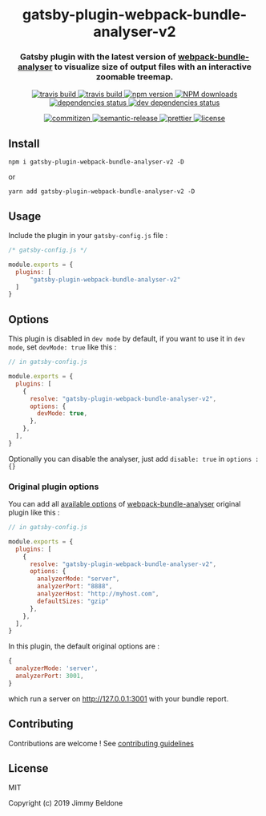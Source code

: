 <h1 align="center" style="border-bottom: none;">gatsby-plugin-webpack-bundle-analyser-v2</h1>
<h3 align="center">Gatsby plugin with the latest version of <a href="https://github.com/webpack-contrib/webpack-bundle-analyzer">webpack-bundle-analyser</a> to visualize size of output files with an interactive zoomable treemap.</h3>

<p align="center">
    <a href="https://github.com/JimmyBeldone/gatsby-plugin-webpack-bundle-analyser-v2">
        <img alt="travis build" src="https://github.com/JimmyBeldone/gatsby-plugin-webpack-bundle-analyser-v2/workflows/TESTING/badge.svg">
    </a>
    <a href="https://github.com/JimmyBeldone/gatsby-plugin-webpack-bundle-analyser-v2">
        <img alt="travis build" src="https://github.com/JimmyBeldone/gatsby-plugin-webpack-bundle-analyser-v2/workflows/PUBLISH/badge.svg">
    </a>
    <a href="https://www.npmjs.com/package/gatsby-plugin-webpack-bundle-analyser-v2">
        <img alt="npm version" src="https://badgen.net/npm/v/gatsby-plugin-webpack-bundle-analyser-v2">
    </a>
    <a href="http://npm-stat.com/charts.html?package=gatsby-plugin-webpack-bundle-analyser-v2">
        <img src="https://img.shields.io/npm/dm/gatsby-plugin-webpack-bundle-analyser-v2.svg" alt="NPM downloads">
    </a>
    <a href="#badge">
        <img alt="dependencies status" src="https://badgen.net/david/dep/JimmyBeldone/gatsby-plugin-webpack-bundle-analyser-v2">
    </a>
    <a href="#badge">
        <img alt="dev dependencies status" src="https://badgen.net/david/dev/JimmyBeldone/gatsby-plugin-webpack-bundle-analyser-v2">
    </a>
</p>
<p align="center">
    <a href="http://commitizen.github.io/cz-cli/">
        <img alt="commitizen" src="https://img.shields.io/badge/commitizen-friendly-brightgreen.svg">
    </a>
    <a href="https://github.com/semantic-release/semantic-release">
        <img alt="semantic-release" src="https://img.shields.io/badge/%20%20%F0%9F%93%A6%F0%9F%9A%80-semantic--release-e10079.svg">
    </a>
    <a href="https://github.com/prettier/prettier">
        <img alt="prettier" src="https://img.shields.io/badge/styled_with-prettier-ff69b4.svg">
    </a>
    <a href="https://github.com/JimmyBeldone/gatsby-plugin-webpack-bundle-analyser-v2/blob/master/LICENSE">
        <img alt="license" src="https://badgen.net/github/license/JimmyBeldone/gatsby-plugin-webpack-bundle-analyser-v2">
    </a>
</p>

## Install

`npm i gatsby-plugin-webpack-bundle-analyser-v2 -D`

or

`yarn add gatsby-plugin-webpack-bundle-analyser-v2 -D`

## Usage

Include the plugin in your `gatsby-config.js` file :

```javascript
/* gatsby-config.js */

module.exports = {
  plugins: [
      "gatsby-plugin-webpack-bundle-analyser-v2"
  ]
}
```

## Options

This plugin is disabled in `dev mode` by default, if you want to use it in `dev mode`,
set `devMode: true` like this :

```javascript
// in gatsby-config.js

module.exports = {
  plugins: [
    {
      resolve: "gatsby-plugin-webpack-bundle-analyser-v2",
      options: {
        devMode: true,
      },
    },
  ],
}
```

Optionally you can disable the analyser, just add `disable: true` in `options : {}`


### Original plugin options

You can add all [available options](https://github.com/webpack-contrib/webpack-bundle-analyzer#options-for-plugin) of [webpack-bundle-analyser](https://github.com/webpack-contrib/webpack-bundle-analyzer) original plugin like this :

```javascript
// in gatsby-config.js

module.exports = {
  plugins: [
    {
      resolve: "gatsby-plugin-webpack-bundle-analyser-v2",
      options: {
        analyzerMode: "server",
        analyzerPort: "8888",
        analyzerHost: "http://myhost.com",
        defaultSizes: "gzip"
      },
    },
  ],
}
```

In this plugin, the default original options are :

```javascript
{
  analyzerMode: 'server',
  analyzerPort: 3001,
}
```

which run a server on http://127.0.0.1:3001 with your bundle report.

## Contributing

Contributions are welcome ! See [contributing guidelines](https://github.com/JimmyBeldone/gatsby-plugin-webpack-bundle-analyser-v2/blob/master/CONTRIBUTING.md)

## License

MIT

Copyright (c) 2019 Jimmy Beldone
